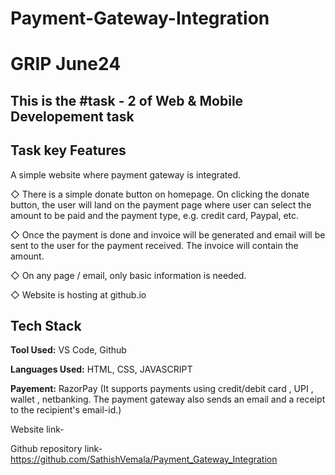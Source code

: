 # Payment-Gateway-Integration
# GRIP June24
## This is the #task - 2 of Web & Mobile Developement task


## Task key Features

A simple website where payment gateway is integrated.

◇ There is a simple donate button on homepage. On clicking the donate button, the user will land on the payment page where user can select the amount to be paid and the payment type, e.g. credit card, Paypal, etc.

◇ Once the payment is done and invoice will be generated and email will be sent to the user for the payment received. The invoice will contain the amount.

◇ On any page / email, only basic information is needed.

◇ Website is hosting at github.io


## Tech Stack

**Tool Used:** VS Code, Github

**Languages Used:** HTML, CSS, JAVASCRIPT

**Payement:** RazorPay
            (It supports payments using credit/debit card , UPI , wallet , netbanking. The payment gateway also sends an email and a receipt to the recipient's email-id.)


Website link- 

Github repository link- https://github.com/SathishVemala/Payment_Gateway_Integration

